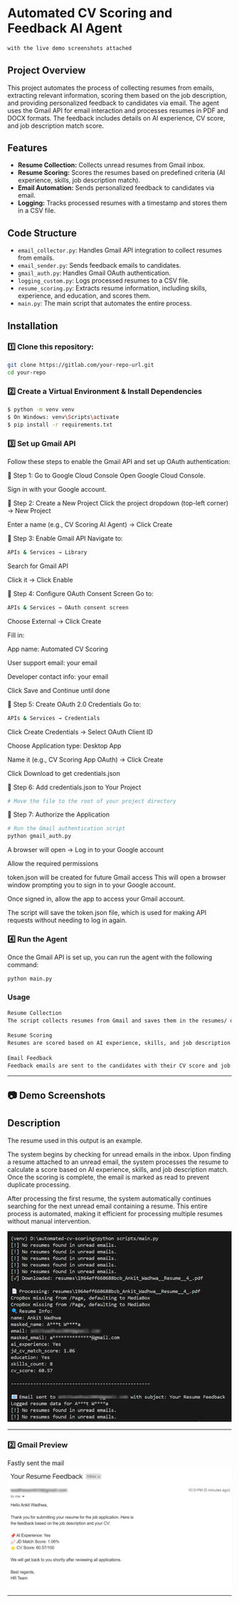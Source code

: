 # Automated CV Scoring and Feedback AI Agent
```bash
with the live demo screenshots attached
```
## Project Overview
This project automates the process of collecting resumes from emails, extracting relevant information, scoring them based on the job description, and providing personalized feedback to candidates via email. The agent uses the Gmail API for email interaction and processes resumes in PDF and DOCX formats. The feedback includes details on AI experience, CV score, and job description match score.

## Features
- **Resume Collection:** Collects unread resumes from Gmail inbox.
- **Resume Scoring:** Scores the resumes based on predefined criteria (AI experience, skills, job description match).
- **Email Automation:** Sends personalized feedback to candidates via email.
- **Logging:** Tracks processed resumes with a timestamp and stores them in a CSV file.

## Code Structure
- `email_collector.py`: Handles Gmail API integration to collect resumes from emails.
- `email_sender.py`: Sends feedback emails to candidates.
- `gmail_auth.py`: Handles Gmail OAuth authentication.
- `logging_custom.py`: Logs processed resumes to a CSV file.
- `resume_scoring.py`: Extracts resume information, including skills, experience, and education, and scores them.
- `main.py`: The main script that automates the entire process.

## Installation

### 1️⃣ Clone this repository:
```bash
git clone https://gitlab.com/your-repo-url.git
cd your-repo
```
### 2️⃣ Create a Virtual Environment & Install Dependencies
```bash
$ python -m venv venv
$ On Windows: venv\Scripts\activate
$ pip install -r requirements.txt
```


### 3️⃣ Set up Gmail API
Follow these steps to enable the Gmail API and set up OAuth authentication:

🔹 Step 1: Go to Google Cloud Console
Open Google Cloud Console.

Sign in with your Google account.

🔹 Step 2: Create a New Project
Click the project dropdown (top-left corner) → New Project

Enter a name (e.g., CV Scoring AI Agent) → Click Create

🔹 Step 3: Enable Gmail API
Navigate to:
```bash
APIs & Services → Library
```
Search for Gmail API

Click it → Click Enable

🔹 Step 4: Configure OAuth Consent Screen
Go to:
``` bash
APIs & Services → OAuth consent screen
```
Choose External → Click Create

Fill in:

App name: Automated CV Scoring

User support email: your email

Developer contact info: your email

Click Save and Continue until done

🔹 Step 5: Create OAuth 2.0 Credentials
Go to:
```bash
APIs & Services → Credentials
```
Click Create Credentials → Select OAuth Client ID

Choose Application type: Desktop App

Name it (e.g., CV Scoring App OAuth) → Click Create

Click Download to get credentials.json

🔹 Step 6: Add credentials.json to Your Project
```bash
# Move the file to the root of your project directory
```
🔹 Step 7: Authorize the Application
```bash
# Run the Gmail authentication script
python gmail_auth.py
```
A browser will open → Log in to your Google account

Allow the required permissions

token.json will be created for future Gmail access
This will open a browser window prompting you to sign in to your Google account.

Once signed in, allow the app to access your Gmail account.

The script will save the token.json file, which is used for making API requests without needing to log in again.

### 4️⃣ Run the Agent
Once the Gmail API is set up, you can run the agent with the following command:

```bash
python main.py
```

### Usage
```bash
Resume Collection
The script collects resumes from Gmail and saves them in the resumes/ directory.

Resume Scoring
Resumes are scored based on AI experience, skills, and job description match.

Email Feedback
Feedback emails are sent to the candidates with their CV score and job description match percentage.
```

---
## 📷 Demo Screenshots
## Description
The resume used in this output is an example.

The system begins by checking for unread emails in the inbox. Upon finding a resume attached to an unread email, the system processes the resume to calculate a score based on AI experience, skills, and job description match. Once the scoring is complete, the email is marked as read to prevent duplicate processing.

After processing the first resume, the system automatically continues searching for the next unread email containing a resume. This entire process is automated, making it efficient for processing multiple resumes without manual intervention.

![Result](output_img\1.png)

---

### 2️⃣ Gmail Preview
Fastly sent the mail 
![Mail Sent](output_img\2.png)

---

